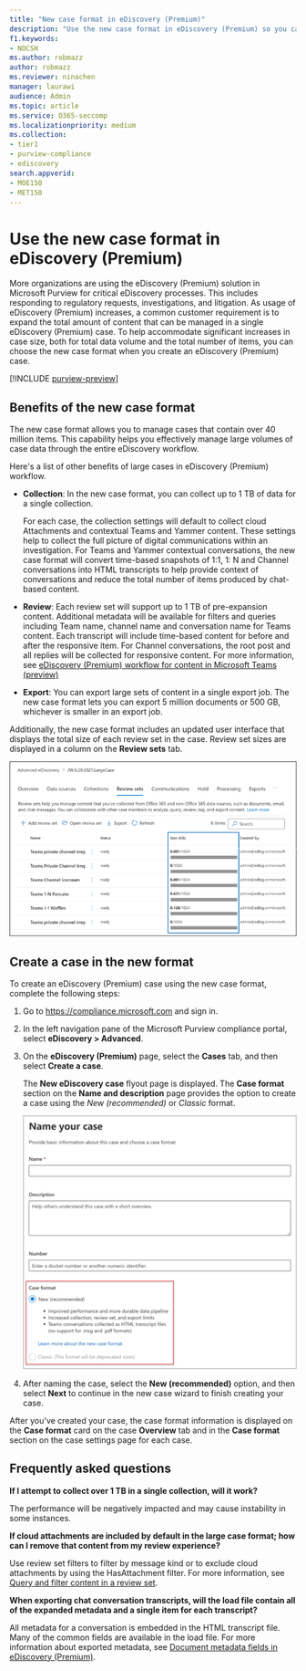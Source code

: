 ```yaml
---
title: "New case format in eDiscovery (Premium)"
description: "Use the new case format in eDiscovery (Premium) so you can add more items to review sets and take advantage of other increased limits and new functionality."
f1.keywords:
- NOCSH
ms.author: robmazz
author: robmazz
ms.reviewer: ninachen
manager: laurawi
audience: Admin
ms.topic: article
ms.service: O365-seccomp
ms.localizationpriority: medium
ms.collection:
- tier1
- purview-compliance
- ediscovery 
search.appverid: 
- MOE150
- MET150
---
```


# Use the new case format in eDiscovery (Premium)

More organizations are using the eDiscovery (Premium) solution in Microsoft Purview for critical eDiscovery processes. This includes responding to regulatory requests, investigations, and litigation. As usage of eDiscovery (Premium) increases, a common customer requirement is to expand the total amount of content that can be managed in a single eDiscovery (Premium) case. To help accommodate significant increases in case size, both for total data volume and the total number of items, you can choose the new case format when you create an eDiscovery (Premium) case.  

[!INCLUDE [purview-preview](../includes/purview-preview.md)]

## Benefits of the new case format

The new case format allows you to manage cases that contain over 40 million items. This capability helps you effectively manage large volumes of case data through the entire eDiscovery workflow.

Here's a list of other benefits of large cases in eDiscovery (Premium) workflow.

- **Collection**: In the new case format, you can collect up to 1 TB of data for a single collection.

   For each case, the collection settings will default to collect cloud Attachments and contextual Teams and Yammer content. These settings help to collect the full picture of digital communications within an investigation. For Teams and Yammer contextual conversations, the new case format will convert time-based snapshots of 1:1, 1: N and Channel conversations into HTML transcripts to help provide context of conversations and reduce the total number of items produced by chat-based content.  

- **Review**: Each review set will support up to 1 TB of pre-expansion content. Additional metadata will be available for filters and queries including Team name, channel name and conversation name for Teams content. Each transcript will include time-based content for before and after the responsive item. For Channel conversations, the root post and all replies will be collected for responsive content. For more information, see [eDiscovery (Premium) workflow for content in Microsoft Teams (preview)](teams-workflow-in-advanced-ediscovery.md)

- **Export**: You can export large sets of content in a single export job. The new case format lets you can export 5 million documents or 500 GB, whichever is smaller in an export job.

Additionally, the new case format includes an updated user interface that displays the total size of each review set in the case. Review set sizes are displayed in a column on the **Review sets** tab.

![New review set statistics in eDiscovery (Premium) user interface.](..\media\LargeCaseUI.png)

## Create a case in the new format

To create an eDiscovery (Premium) case using the new case format, complete the following steps:

1. Go to <https://compliance.microsoft.com> and sign in.

2. In the left navigation pane of the Microsoft Purview compliance portal, select **eDiscovery > Advanced**.

3. On the **eDiscovery (Premium)** page, select the **Cases** tab, and then select **Create a case**.

   The **New eDiscovery case** flyout page is displayed. The **Case format** section on the **Name and description** page provides the option to create a case using the *New (recommended)* or *Classic* format.

   ![New case format option on the New eDiscovery case page.](..\media\ediscovery-new-case-format-option.png)

4. After naming the case, select the **New (recommended)** option, and then select **Next** to continue in the new case wizard to finish creating your case.

After you've created your case, the case format information is displayed on the **Case format** card on the case **Overview** tab and in the **Case format** section on the case settings page for each case.

## Frequently asked questions

**If I attempt to collect over 1 TB in a single collection, will it work?**

The performance will be negatively impacted and may cause instability in some instances.

**If cloud attachments are included by default in the large case format; how can I remove that content from my review experience?**  

Use review set filters to filter by message kind or to exclude cloud attachments by using the HasAttachment filter. For more information, see [Query and filter content in a review set](ediscovery-review-set-search.md).

**When exporting chat conversation transcripts, will the load file contain all of the expanded metadata and a single item for each transcript?**

All metadata for a conversation is embedded in the HTML transcript file.  Many of the common fields are available in the load file. For more information about exported metadata, see [Document metadata fields in eDiscovery (Premium)](ediscovery-document-metadata-fields.md).

